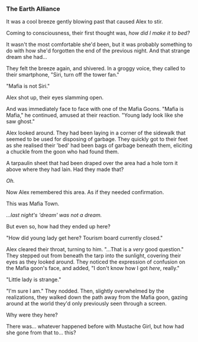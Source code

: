 ### The Earth Alliance

It was a cool breeze gently blowing past that caused Alex to stir.

Coming to consciousness, their first thought was, *how did I make it to bed?*

It wasn't the most comfortable she'd been, but it was probably something to do with how she'd forgotten the end of the previous night. And that strange dream she had...

They felt the breeze again, and shivered. In a groggy voice, they called to their smartphone, "Siri, turn off the tower fan."

"Mafia is not Siri."

Alex shot up, their eyes slamming open.

And was immediately face to face with one of the Mafia Goons. "Mafia is Mafia," he continued, amused at their reaction. "Young lady look like she saw ghost."

Alex looked around. They had been laying in a corner of the sidewalk that seemed to be used for disposing of garbage. They quickly got to their feet as she realised their 'bed' had been bags of garbage beneath them, eliciting a chuckle from the goon who had found them.

A tarpaulin sheet that had been draped over the area had a hole torn it above where they had lain. Had they made that?

*Oh.*

Now Alex remembered this area. As if they needed confirmation.

This was Mafia Town.

*...last night's 'dream' was not a dream.*

But even so, how had they ended up here?

"How did young lady get here? Tourism board currently closed."

Alex cleared their throat, turning to him. "...That is a *very* good question." They stepped out from beneath the tarp into the sunlight, covering their eyes as they looked around. They noticed the expression of confusion on the Mafia goon's face, and added, "I don't know how I got *here*, really."

"Little lady is strange."

"I'm sure I am." They nodded. Then, slightly overwhelmed by the realizations, they walked down the path away from the Mafia goon, gazing around at the world they'd only previously seen through a screen.

Why were they here?

There was... whatever happened before with Mustache Girl, but how had she gone from that to... this?

